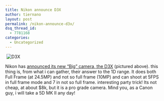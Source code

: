```yaml
---
title: Nikon announce D3X
author: tiernano
layout: post
permalink: /nikon-announce-d3x/
dsq_thread_id:
  - 7781168
categories:
  - Uncategorized
---
```

 ![D3X][1]

Nikon has [announced its new &#8220;Big&#8221; camera, the D3X][2] (pictured above). this thing is, from what i can gather, their answer to the 1D range. It does both Full Frame (at 24.5MP) and not so full frame (10MP) and can shoot at 5FPS in full frame mode and 7 in not so full frame. interesting party trick! Its not cheap, at about $8k, but it is a pro grade camera. Mind you, as a Canon guy, i will take a 5D MK II any day!

 [1]: http://images.lotas-smartman.net/image.ashx?id=9c1f4aa1-9380-4a69-b51c-3b90adac0a22
 [2]: http://www.anandtech.com/digitalcameras/showdoc.aspx?i=3468